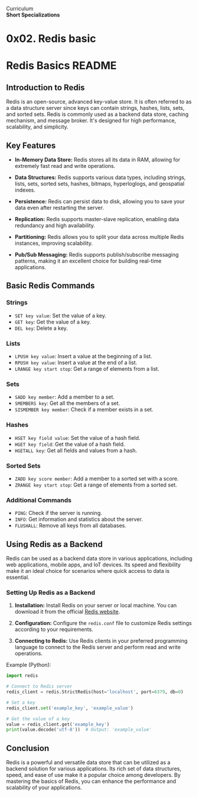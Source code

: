 Curriculum <br>
**Short Specializations** <br>

# 0x02. Redis basic

# Redis Basics README

## Introduction to Redis

Redis is an open-source, advanced key-value store. It is often referred to as a data structure server since keys can contain strings, hashes, lists, sets, and sorted sets. Redis is commonly used as a backend data store, caching mechanism, and message broker. It's designed for high performance, scalability, and simplicity.

## Key Features

- **In-Memory Data Store:** Redis stores all its data in RAM, allowing for extremely fast read and write operations.

- **Data Structures:** Redis supports various data types, including strings, lists, sets, sorted sets, hashes, bitmaps, hyperloglogs, and geospatial indexes.

- **Persistence:** Redis can persist data to disk, allowing you to save your data even after restarting the server.

- **Replication:** Redis supports master-slave replication, enabling data redundancy and high availability.

- **Partitioning:** Redis allows you to split your data across multiple Redis instances, improving scalability.

- **Pub/Sub Messaging:** Redis supports publish/subscribe messaging patterns, making it an excellent choice for building real-time applications.

## Basic Redis Commands

### Strings

- `SET key value`: Set the value of a key.
- `GET key`: Get the value of a key.
- `DEL key`: Delete a key.

### Lists

- `LPUSH key value`: Insert a value at the beginning of a list.
- `RPUSH key value`: Insert a value at the end of a list.
- `LRANGE key start stop`: Get a range of elements from a list.

### Sets

- `SADD key member`: Add a member to a set.
- `SMEMBERS key`: Get all the members of a set.
- `SISMEMBER key member`: Check if a member exists in a set.

### Hashes

- `HSET key field value`: Set the value of a hash field.
- `HGET key field`: Get the value of a hash field.
- `HGETALL key`: Get all fields and values from a hash.

### Sorted Sets

- `ZADD key score member`: Add a member to a sorted set with a score.
- `ZRANGE key start stop`: Get a range of elements from a sorted set.

### Additional Commands

- `PING`: Check if the server is running.
- `INFO`: Get information and statistics about the server.
- `FLUSHALL`: Remove all keys from all databases.

## Using Redis as a Backend

Redis can be used as a backend data store in various applications, including web applications, mobile apps, and IoT devices. Its speed and flexibility make it an ideal choice for scenarios where quick access to data is essential.

### Setting Up Redis as a Backend

1. **Installation:** Install Redis on your server or local machine. You can download it from the official [Redis website](https://redis.io/download).

2. **Configuration:** Configure the `redis.conf` file to customize Redis settings according to your requirements.

3. **Connecting to Redis:** Use Redis clients in your preferred programming language to connect to the Redis server and perform read and write operations.

Example (Python):

```python
import redis

# Connect to Redis server
redis_client = redis.StrictRedis(host='localhost', port=6379, db=0)

# Set a key
redis_client.set('example_key', 'example_value')

# Get the value of a key
value = redis_client.get('example_key')
print(value.decode('utf-8'))  # Output: 'example_value'
```

## Conclusion

Redis is a powerful and versatile data store that can be utilized as a backend solution for various applications. Its rich set of data structures, speed, and ease of use make it a popular choice among developers. By mastering the basics of Redis, you can enhance the performance and scalability of your applications.